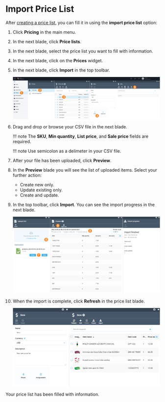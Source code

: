 # Import Price List

After [creating a price list](../pricing/creating-new-price-list.md), you can fill it in using the **import price list** option:

1. Click **Pricing** in the main menu. 
1. In the next blade, click **Price lists**.
1. In the next blade, select the price list you want to fill with information. 
1. In the next blade, click on the **Prices** widget.
1. In the next blade, click **Import** in the top toolbar.

    ![Import price list](media/import-pricelist1.png)

1. Drag and drop or browse your CSV file in the next blade. 

    !!! note
        The **SKU**, **Min quantity**, **List price**, and **Sale price** fields are required. 

    !!! note
        Use semicolon as a delimeter in your CSV file.

1. After your file has been uploaded, click **Preview**.
1. In the **Preview** blade you will see the list of uploaded items. Select your further action:

    * Create new only.
    * Update existing only.
    * Create and update.

1. In the top toolbar, click **Import**. You can see the import progress in the next blade.

    ![Import price list2](media/import-pricelist2.png)

1. When the import is complete, click **Refresh** in the price list blade.

    ![Import price list3](media/import-pricelist3.png)

Your price list has been filled with information. 
